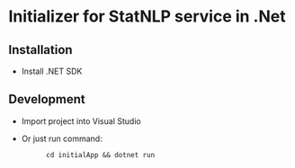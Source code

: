 # Initializer for StatNLP service in .Net

## Installation

- Install .NET SDK

## Development

- Import project into Visual Studio

- Or just run command: 

            cd initialApp && dotnet run